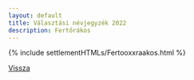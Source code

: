 ```yaml
---
layout: default
title: Választási névjegyzék 2022
description: Fertőrákos
---
```


{% include settlementHTMLs/Fertooxxraakos.html %}

[Vissza](./)